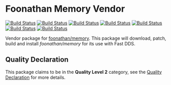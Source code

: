 # Foonathan Memory Vendor

[![Build Status](http://jenkins.eprosima.com:8080/job/nightly_foonathan_memory_master_linux/badge/icon?subject=%20%20%20Linux%20CI%20)](http://jenkins.eprosima.com:8080/view/Nightly%20Foonathan%20Memory/job/nightly_foonathan_memory_master_linux/)
[![Build Status](http://jenkins.eprosima.com:8080/job/nightly_foonathan_memory_master_linux_aarch64/badge/icon?subject=%20%20%20Linux-aarch64%20CI%20)](http://jenkins.eprosima.com:8080/view/Nightly%20Foonathan%20Memory/job/nightly_foonathan_memory_master_linux_aarch64/)
[![Build Status](http://jenkins.eprosima.com:8080/job/nightly_foonathan_memory_master_mac/badge/icon?subject=%20%20%20%20%20%20%20Mac%20CI%20)](http://jenkins.eprosima.com:8080/view/Nightly%20Foonathan%20Memory/job/nightly_foonathan_memory_master_mac/)
[![Build Status](http://jenkins.eprosima.com:8080/job/nightly_foonathan_memory_master_windows/label=windows-secure,platform=Win32,toolset=v141/badge/icon?subject=%20%20%20%20Windows%20CI%20-%20Win32-v141)](http://jenkins.eprosima.com:8080/view/Nightly%20Foonathan%20Memory/job/nightly_foonathan_memory_master_windows/label=windows-secure,platform=Win32,toolset=v141)
[![Build Status](http://jenkins.eprosima.com:8080/job/nightly_foonathan_memory_master_windows/label=windows-secure,platform=Win32,toolset=v142/badge/icon?subject=%20%20%20%20Windows%20CI%20-%20Win32-v142)](http://jenkins.eprosima.com:8080/view/Nightly%20Foonathan%20Memory/job/nightly_foonathan_memory_master_windows/label=windows-secure,platform=Win32,toolset=v142)
[![Build Status](http://jenkins.eprosima.com:8080/job/nightly_foonathan_memory_master_windows/label=windows-secure,platform=x64,toolset=v141/badge/icon?subject=%20%20%20%20Windows%20CI%20-%20x64-v141)](http://jenkins.eprosima.com:8080/view/Nightly%20Foonathan%20Memory/job/nightly_foonathan_memory_master_windows/label=windows-secure,platform=x64,toolset=v141)
[![Build Status](http://jenkins.eprosima.com:8080/job/nightly_foonathan_memory_master_windows/label=windows-secure,platform=x64,toolset=v142/badge/icon?subject=%20%20%20%20Windows%20CI%20-%20x64-v142)](http://jenkins.eprosima.com:8080/view/Nightly%20Foonathan%20Memory/job/nightly_foonathan_memory_master_windows/label=windows-secure,platform=x64,toolset=v142)


Vendor package for [foonathan/memory](https://github.com/foonathan/memory).
This package will download, patch, build and install *foonathan/memory* for its use with Fast DDS.

## Quality Declaration

This package claims to be in the **Quality Level 2** category, see the [Quality Declaration](QUALITY_DECLARATION.md) for more details.

